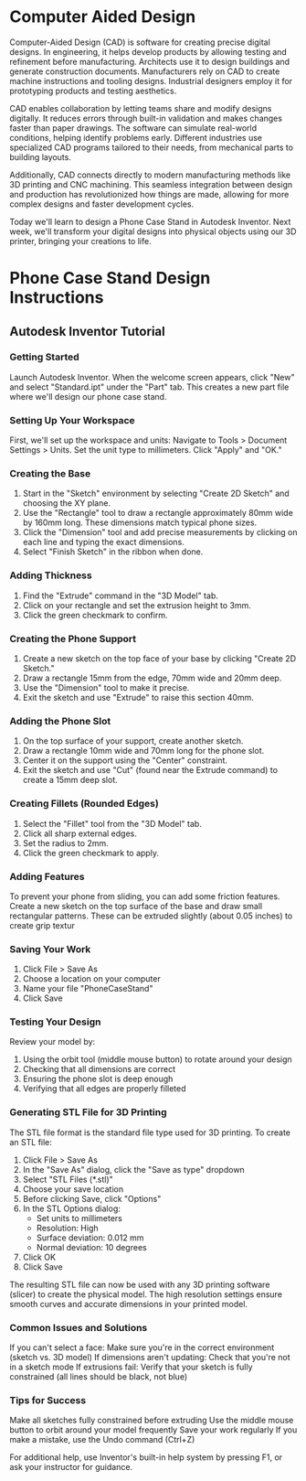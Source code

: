 # Computer Aided Design

Computer-Aided Design (CAD) is software for creating precise digital designs. In engineering, it helps develop products by allowing testing and refinement before manufacturing. Architects use it to design buildings and generate construction documents. Manufacturers rely on CAD to create machine instructions and tooling designs. Industrial designers employ it for prototyping products and testing aesthetics.

CAD enables collaboration by letting teams share and modify designs digitally. It reduces errors through built-in validation and makes changes faster than paper drawings. The software can simulate real-world conditions, helping identify problems early. Different industries use specialized CAD programs tailored to their needs, from mechanical parts to building layouts.

Additionally, CAD connects directly to modern manufacturing methods like 3D printing and CNC machining. This seamless integration between design and production has revolutionized how things are made, allowing for more complex designs and faster development cycles.

Today we'll learn to design a Phone Case Stand in Autodesk Inventor. Next week, we'll transform your digital designs into physical objects using our 3D printer, bringing your creations to life.

# Phone Case Stand Design Instructions
## Autodesk Inventor Tutorial

### Getting Started
Launch Autodesk Inventor. When the welcome screen appears, click "New" and select "Standard.ipt" under the "Part" tab. This creates a new part file where we'll design our phone case stand.

### Setting Up Your Workspace
First, we'll set up the workspace and units:
Navigate to Tools > Document Settings > Units. Set the unit type to millimeters. Click "Apply" and "OK."

### Creating the Base
1. Start in the "Sketch" environment by selecting "Create 2D Sketch" and choosing the XY plane.
2. Use the "Rectangle" tool to draw a rectangle approximately 80mm wide by 160mm long. These dimensions match typical phone sizes.
3. Click the "Dimension" tool and add precise measurements by clicking on each line and typing the exact dimensions.
4. Select "Finish Sketch" in the ribbon when done.

### Adding Thickness
1. Find the "Extrude" command in the "3D Model" tab.
2. Click on your rectangle and set the extrusion height to 3mm.
3. Click the green checkmark to confirm.

### Creating the Phone Support
1. Create a new sketch on the top face of your base by clicking "Create 2D Sketch."
2. Draw a rectangle 15mm from the edge, 70mm wide and 20mm deep.
3. Use the "Dimension" tool to make it precise.
4. Exit the sketch and use "Extrude" to raise this section 40mm.

### Adding the Phone Slot
1. On the top surface of your support, create another sketch.
2. Draw a rectangle 10mm wide and 70mm long for the phone slot.
3. Center it on the support using the "Center" constraint.
4. Exit the sketch and use "Cut" (found near the Extrude command) to create a 15mm deep slot.

### Creating Fillets (Rounded Edges)
1. Select the "Fillet" tool from the "3D Model" tab.
2. Click all sharp external edges.
3. Set the radius to 2mm.
4. Click the green checkmark to apply.

### Adding Features
To prevent your phone from sliding, you can add some friction features. Create a new sketch on the top surface of the base and draw small rectangular patterns. These can be extruded slightly (about 0.05 inches) to create grip textur

### Saving Your Work
1. Click File > Save As
2. Choose a location on your computer
3. Name your file "PhoneCaseStand"
4. Click Save

### Testing Your Design
Review your model by:
1. Using the orbit tool (middle mouse button) to rotate around your design
2. Checking that all dimensions are correct
3. Ensuring the phone slot is deep enough
4. Verifying that all edges are properly filleted


### Generating STL File for 3D Printing
The STL file format is the standard file type used for 3D printing. To create an STL file:

1. Click File > Save As
2. In the "Save As" dialog, click the "Save as type" dropdown
3. Select "STL Files (*.stl)"
4. Choose your save location
5. Before clicking Save, click "Options"
6. In the STL Options dialog:
   - Set units to millimeters
   - Resolution: High
   - Surface deviation: 0.012 mm
   - Normal deviation: 10 degrees
7. Click OK
8. Click Save

The resulting STL file can now be used with any 3D printing software (slicer) to create the physical model. The high resolution settings ensure smooth curves and accurate dimensions in your printed model.

### Common Issues and Solutions
If you can't select a face: Make sure you're in the correct environment (sketch vs. 3D model)
If dimensions aren't updating: Check that you're not in a sketch mode
If extrusions fail: Verify that your sketch is fully constrained (all lines should be black, not blue)

### Tips for Success
Make all sketches fully constrained before extruding
Use the middle mouse button to orbit around your model frequently
Save your work regularly
If you make a mistake, use the Undo command (Ctrl+Z)

For additional help, use Inventor's built-in help system by pressing F1, or ask your instructor for guidance.
